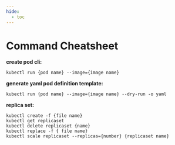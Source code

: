 ```yaml
---
hide:
  - toc
---
```


# Command Cheatsheet

**create pod cli:**
```
kubectl run {pod name} --image={image name}
```

**generate yaml pod definition template:**
```
kubectl run {pod name} --image={image name} --dry-run -o yaml
```

**replica set:**
```
kubectl create -f {file name}
kubectl get replicaset
kubectl delete replicaset {name}
kubectl replace -f { file name}
kubectl scale replicaset --replicas={number} {replicaset name}
```
